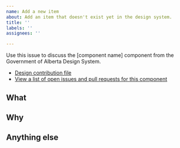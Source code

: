 ```yaml
---
name: Add a new item
about: Add an item that doesn't exist yet in the design system.
title: ''
labels: ''
assignees: ''

---
```


Use this issue to discuss the [component name] component from the Government of Alberta Design System.
- [Design contribution file]()
- [View a list of open issues and pull requests for this component]()


## What

## Why

## Anything else
